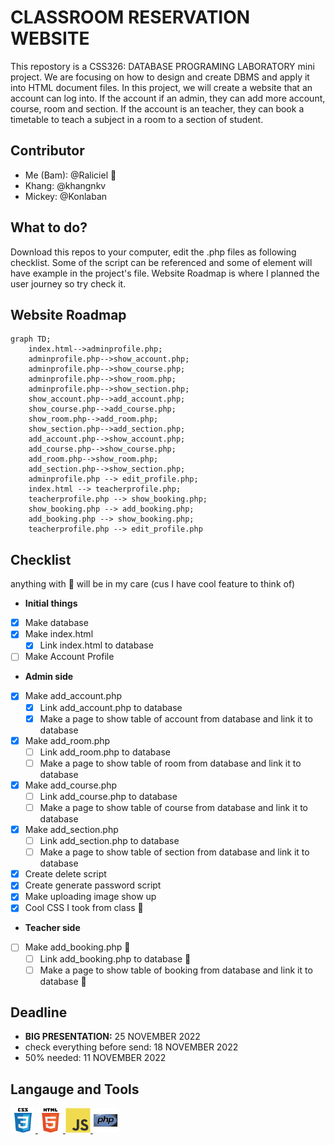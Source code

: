# CLASSROOM RESERVATION WEBSITE

This repostory is a CSS326: DATABASE PROGRAMING LABORATORY mini project. We are focusing on how to design and create DBMS and apply it into HTML document files. In this project, we will create a website that an account can log into. If the account if an admin, they can add more account, course, room and section. If the account is an teacher, they can book a timetable to teach a subject in a room to a section of student. 

## Contributor

* Me (Bam): @Raliciel :pleading_face:
* Khang: @khangnkv
* Mickey: @Konlaban

## What to do?

Download this repos to your computer, edit the .php files as following checklist. Some of the script can be referenced and some of element will have example in the project's file. Website Roadmap is where I planned the user journey so try check it.

## Website Roadmap
```mermaid
graph TD;
    index.html-->adminprofile.php;
    adminprofile.php-->show_account.php;
    adminprofile.php-->show_course.php;
    adminprofile.php-->show_room.php;
    adminprofile.php-->show_section.php;
    show_account.php-->add_account.php;
    show_course.php-->add_course.php;
    show_room.php-->add_room.php;
    show_section.php-->add_section.php;
    add_account.php-->show_account.php;
    add_course.php-->show_course.php;
    add_room.php-->show_room.php;
    add_section.php-->show_section.php;
    adminprofile.php --> edit_profile.php;
    index.html --> teacherprofile.php;
    teacherprofile.php --> show_booking.php;
    show_booking.php --> add_booking.php;
    add_booking.php --> show_booking.php;
    teacherprofile.php --> edit_profile.php
```

## Checklist

anything with :pleading_face: will be in my care (cus I have cool feature to think of)

* **Initial things**
- [x] Make database
- [x] Make index.html
  - [x] Link index.html to database
- [ ] Make Account Profile 
* **Admin side**
- [x] Make add_account.php
  - [x] Link add_account.php to database
  - [x] Make a page to show table of account from database and link it to database
- [x] Make add_room.php
  - [ ] Link add_room.php to database
  - [ ] Make a page to show table of room from database and link it to database
- [x] Make add_course.php
  - [ ] Link add_course.php to database
  - [ ] Make a page to show table of course from database and link it to database
- [x] Make add_section.php
  - [ ] Link add_section.php to database
  - [ ] Make a page to show table of section from database and link it to database
- [x] Create delete script
- [x] Create generate password script
- [x] Make uploading image show up
- [x] Cool CSS I took from class :pleading_face:
* **Teacher side**
- [ ] Make add_booking.php :pleading_face:
  - [ ] Link add_booking.php to database :pleading_face:
  - [ ] Make a page to show table of booking from database and link it to database :pleading_face:

## Deadline
 * **BIG PRESENTATION:** 25 NOVEMBER 2022
 * check everything before send: 18 NOVEMBER 2022
 * 50% needed: 11 NOVEMBER 2022

## Langauge and Tools

<p align="left"> <a href="https://www.w3schools.com/css/" target="_blank" rel="noreferrer"> <img src="https://raw.githubusercontent.com/devicons/devicon/master/icons/css3/css3-original-wordmark.svg" alt="css3" width="40" height="40"/> </a> <a href="https://www.w3.org/html/" target="_blank" rel="noreferrer"> <img src="https://raw.githubusercontent.com/devicons/devicon/master/icons/html5/html5-original-wordmark.svg" alt="html5" width="40" height="40"/> </a> <a href="https://developer.mozilla.org/en-US/docs/Web/JavaScript" target="_blank" rel="noreferrer"> <img src="https://raw.githubusercontent.com/devicons/devicon/master/icons/javascript/javascript-original.svg" alt="javascript" width="40" height="40"/> </a> <a href="https://www.php.net" target="_blank" rel="noreferrer"> <img src="https://raw.githubusercontent.com/devicons/devicon/master/icons/php/php-original.svg" alt="php" width="40" height="40"/> </a> </p>